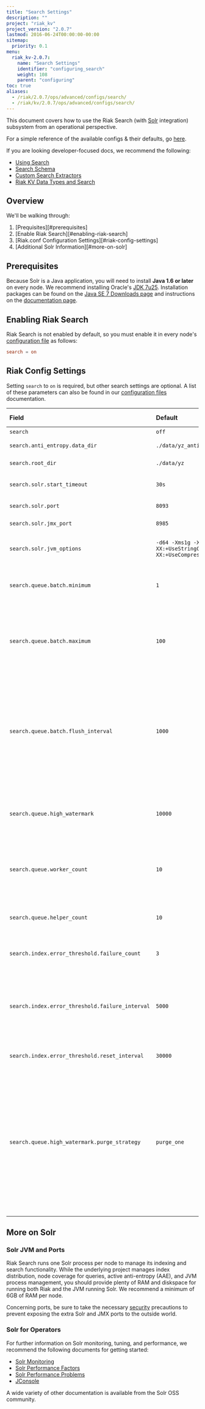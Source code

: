 ```yaml
---
title: "Search Settings"
description: ""
project: "riak_kv"
project_version: "2.0.7"
lastmod: 2016-06-24T00:00:00-00:00
sitemap:
  priority: 0.1
menu:
  riak_kv-2.0.7:
    name: "Search Settings"
    identifier: "configuring_search"
    weight: 108
    parent: "configuring"
toc: true
aliases:
  - /riak/2.0.7/ops/advanced/configs/search/
  - /riak/kv/2.0.7/ops/advanced/configs/search/
---
```


[usage search]: {{<baseurl>}}riak/kv/2.0.7/developing/usage/search
[usage search schema]: {{<baseurl>}}riak/kv/2.0.7/developing/usage/search-schemas
[usage search data types]: {{<baseurl>}}riak/kv/2.0.7/developing/usage/searching-data-types
[usage custom extractors]: {{<baseurl>}}riak/kv/2.0.7/developing/usage/custom-extractors
[config reference]: {{<baseurl>}}riak/kv/2.0.7/configuring/reference
[config reference#search]: {{<baseurl>}}riak/kv/2.0.7/configuring/reference/#search
[glossary aae]: {{<baseurl>}}riak/kv/2.0.7/learn/glossary/#active-anti-entropy-aae
[security index]: {{<baseurl>}}riak/kv/2.0.7/using/security/

This document covers how to use the Riak Search (with
[Solr](http://lucene.apache.org/solr/) integration) subsystem from an
operational perspective.

For a simple reference of the available configs & their defaults, go [here][config reference#search].

If you are looking developer-focused docs, we recommend the following:

* [Using Search][usage search]
* [Search Schema][usage search schema]
* [Custom Search Extractors][usage custom extractors]
* [Riak KV Data Types and Search][usage search data types]

## Overview

We'll be walking through:

1. [Prequisites][#prerequisites]
2. [Enable Riak Search][#enabling-riak-search]
3. [Riak.conf Configuration Settings][#riak-config-settings]
4. [Additional Solr Information][#more-on-solr]

## Prerequisites

Because Solr is a Java application, you will need to install **Java 1.6
or later** on every node. We recommend installing Oracle's [JDK
7u25](http://www.oracle.com/technetwork/java/javase/7u25-relnotes-1955741.html).
Installation packages can be found on the [Java SE 7 Downloads
page](http://www.oracle.com/technetwork/java/javase/downloads/java-archive-downloads-javase7-521261.html#jre-7u25-oth-JPR)
and instructions on the [documentation
page](http://www.oracle.com/technetwork/java/javase/documentation/index.html).

## Enabling Riak Search

Riak Search is not enabled by default, so you must enable it in every
node's [configuration file][config reference] as follows:

```riak.conf
search = on
```

## Riak Config Settings

Setting `search` to `on` is required, but other search settings are
optional. A list of these parameters can also be found in our
[configuration files][config reference#search] documentation.

Field | Default | Valid values | Description
:-----|:--------|:-------------|:-----------
`search` | `off` | `on` or `off` | Enable or disable Search
`search.anti_entropy.data_dir` | `./data/yz_anti_entropy` | Directory | The directory in which Riak Search stores files related to [active anti-entropy][glossary aae]
`search.root_dir` | `./data/yz` | Directory | The root directory in which index data and configuration is stored
`search.solr.start_timeout` | `30s` | Integer with time units (eg. 2m) | How long Riak will wait for Solr to start (attempts twice before shutdown). Values lower than 1s will be rounded up to 1s.
`search.solr.port` | `8093` | Integer | The port number to which Solr binds (note: binds on every interface)
`search.solr.jmx_port` | `8985` | Integer | The port number to which Solr JMX (note: binds on every interface)
`search.solr.jvm_options` | `-d64 -Xms1g -Xmx1g -XX:+UseStringCache -XX:+UseCompressedOops` | Java command-line arguments | The options to pass to the Solr JVM. Non-standard options, e.g. `-XX`, may not be portable across JVM implementations.
`search.queue.batch.minimum` | `1` | Integer | The minimum batch size, in number of Riak objects. Any batches that are smaller than this amount will not be immediately flushed to Solr, but are guaranteed to be flushed within the `search.queue.batch.flush_interval`.
`search.queue.batch.maximum`| `100` | Integer | The maximim batch size, in number of Riak objects. Any batches that are larger than this amount will be split, where the first `search.queue.batch.maximum` objects will be flushed to Solr and the remaining objects enqueued for that index will be retained until the next batch is delivered. This parameter ensures that at most `search.queue.batch.maximum` objects will be delivered into Solr in any given request.
`search.queue.batch.flush_interval` | `1000` | `ms`, `s`, `m`, `h` | The maximum delay between notification to flush batches to Solr. This setting is used to increase or decrease the frequency of batch delivery into Solr, specifically for relatively low-volume input into Riak. This setting ensures that data will be delivered into Solr in accordance with the `search.queue.batch.minimum` and `search.queue.batch.maximum` settings within the specified interval. Batches that are smaller than `search.queue.batch.minimum` will be delivered to Solr within this interval. This setting will generally have no effect on heavily loaded systems. You may use any time unit; the default is in milliseconds.
`search.queue.high_watermark` | `10000` | Integer | The queue high water mark. If the total number of queued messages in a Solrq worker instance exceed this limit, then the calling vnode will be blocked until the total number falls below this limit. This parameter exercises flow control between Riak and the Riak Search batching subsystem, if writes into Solr start to fall behind.
`search.queue.worker_count` | `10` | Integer | The number of Solr queue workers to instantiate. Solr queue workers are responsible for enqueing objects for insertion or update into Solr. Increasing the number of Solrq workers distributes the queuing of objects and can lead to greater throughput under high load, potentially at the expense of smaller batch sizes.
`search.queue.helper_count` | `10` | Integer | The number of Solr queue helpers to instantiate. Solr queue helpers are responsible for delivering batches of data into Solr. Increasing the number of Solrq helpers will increase concurrent writes into Solr.
`search.index.error_threshold.failure_count` | `3` | Integer | The number of failures encountered while updating a search index within `search.index.error_threshold.failure_interval` before Riak will skip updates to that index.
`search.index.error_threshold.failure_interval` | `5000` | Milliseconds | The window of time during which `search.index.error_threshold.failure_count` failures will cause Riak to skip updates to a search index. If `search.index.error_threshold.failure_count` errors have occurred within this interval on a given search index, then Riak will skip updates to that index until the `search.index.error_threshold.reset_interval` has passed.
`search.index.error_threshold.reset_interval` | `30000` | Milliseconds | The amount of time it takes for updates to a given search index to resume/refresh once Riak has started skipping update operations.
`search.queue.high_watermark.purge_strategy` | `purge_one` | `purge_one`, `purge_index`, `purge_all`, or `off` | The strategy for how we handle purging when we hit the `search.queue.high_watermark`. The options: <br> * `purge_one` removes the oldest item on the queue from an erroring (references to fuses blown in the code) index in order to get below the `search.queue.high_watermark`,</br> <br> * `purge_index` removes all items associated with one random erroring (references to fuses blown in the code) index in order to get below the `search.queue.high_watermark`,</br> <br> * `purge_all` removes all items associated with all erroring (references to fuses blown in the code) indices in order to get below the `search.queue.high_watermark`, and</br> <br> *`off` disables purging.</br>

## More on Solr

### Solr JVM and Ports

Riak Search runs one Solr process per node to manage its indexing and
search functionality. While the underlying project manages
index distribution, node coverage for queries, active anti-entropy
(AAE), and JVM process management, you should provide plenty of RAM and diskspace for running both Riak and the JVM running Solr. We recommend a minimum of 6GB of RAM per node.

Concerning ports, be sure to take the necessary [security][security index] precautions to prevent exposing the extra Solr and JMX ports
to the outside world.

### Solr for Operators

For further information on Solr monitoring, tuning, and performance, we
recommend the following documents for getting started:

* [Solr Monitoring](https://wiki.apache.org/solr/SolrMonitoring)
* [Solr Performance
    Factors](https://wiki.apache.org/solr/SolrPerformanceFactors)
* [Solr Performance
    Problems](https://wiki.apache.org/solr/SolrPerformanceProblems)
* [JConsole](http://docs.oracle.com/javase/7/docs/technotes/guides/management/jconsole.html)

A wide variety of other documentation is available from the Solr OSS
community.
